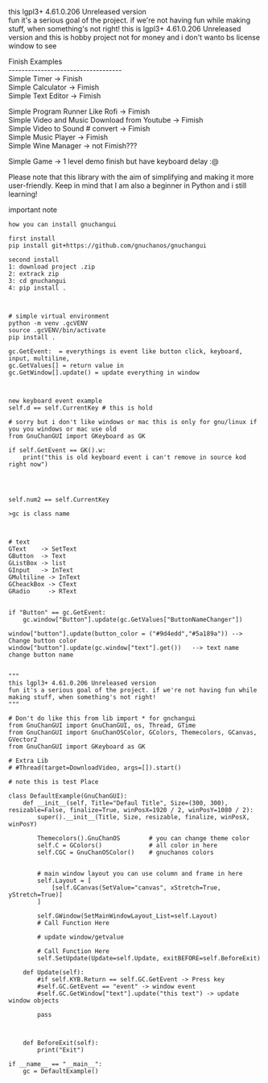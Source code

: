 <p> this lgpl3+ 4.61.0.206 Unreleased version <br>
fun it's a serious goal of the project. if we're not having fun while making stuff, when something's not right!
this is lgpl3+ 4.61.0.206 Unreleased version and this is hobby project not for money and i don't wanto bs license window to see
</p>


<p>

Finish Examples <br>
----------------------------------- <br>
Simple Timer -> Finish <br>
Simple Calculator -> Fimish <br>
Simple Text Editor -> Fimish <br>

Simple Program Runner Like Rofi -> Fimish <br>
Simple Video and Music Download from Youtube -> Fimish <br>
Simple Video to Sound # convert -> Fimish <br>
Simple Music Player -> Fimish <br>
Simple Wine Manager -> not Fimish??? <br>

Simple Game -> 1 level demo finish but have keyboard delay :@

</p>

<p> Please note that this library with the aim of simplifying and making it more user-friendly. Keep in mind that I am also a beginner in Python and i still learning! </p>

important note
```
how you can install gnuchangui

first install 
pip install git+https://github.com/gnuchanos/gnuchangui

second install
1: download project .zip
2: extrack zip
3: cd gnuchangui
4: pip install .



# simple virtual environment
python -m venv .gcVENV
source .gcVENV/bin/activate
pip install .

```


```
gc.GetEvent:  = everythings is event like button click, keyboard, input, multiline,
gc.GetValues[] = return value in 
gc.GetWindow[].update() = update everything in window
         


new keyboard event example
self.d == self.CurrentKey # this is hold 

# sorry but i don't like windows or mac this is only for gnu/linux if you you windows or mac use old
from GnuChanGUI import GKeyboard as GK

if self.GetEvent == GK().w:
    print("this is old keyboard event i can't remove in source kod right now")




self.num2 == self.CurrentKey

>gc is class name



# text
GText    -> SetText
GButton  -> Text
GListBox -> list
GInput   -> InText
GMultiline -> InText
GCheackBox -> CText
GRadio     -> RText


if "Button" == gc.GetEvent:
    gc.window["Button"].update(gc.GetValues["ButtonNameChanger"])

window["button"].update(button_color = ("#9d4edd","#5a189a")) --> Change button color
window["button"].update(gc.window["text"].get())   --> text name change button name
```

```

"""
this lgpl3+ 4.61.0.206 Unreleased version
fun it's a serious goal of the project. if we're not having fun while making stuff, when something's not right!
"""

# Don't do like this from lib import * for gnchangui
from GnuChanGUI import GnuChanGUI, os, Thread, GTime
from GnuChanGUI import GnuChanOSColor, GColors, Themecolors, GCanvas, GVector2
from GnuChanGUI import GKeyboard as GK

# Extra Lib
# #Thread(target=DownloadVideo, args=[]).start()

# note this is test Place

class DefaultExample(GnuChanGUI):
    def __init__(self, Title="Defaul Title", Size=(300, 300), resizable=False, finalize=True, winPosX=1920 / 2, winPosY=1080 / 2):
        super().__init__(Title, Size, resizable, finalize, winPosX, winPosY)

        Themecolors().GnuChanOS        # you can change theme color
        self.C = GColors()             # all color in here
        self.CGC = GnuChanOSColor()    # gnuchanos colors


        # main window layout you can use column and frame in here
        self.Layout = [
            [self.GCanvas(SetValue="canvas", xStretch=True, yStretch=True)]
        ]

        self.GWindow(SetMainWindowLayout_List=self.Layout)
        # Call Function Here

        # update window/getvalue

        # Call Function Here
        self.SetUpdate(Update=self.Update, exitBEFORE=self.BeforeExit)

    def Update(self):
        #if self.KYB.Return == self.GC.GetEvent -> Press key
        #self.GC.GetEvent == "event" -> window event
        #self.GC.GetWindow["text"].update("this text") -> update window objects
        
        pass



    def BeforeExit(self):
        print("Exit")

if __name__ == "__main__":
    gc = DefaultExample()


```
